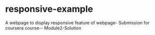 # responsive-example

A webpage to display responsive feature of webpage- Submission for coursera course-- Module2-Solution 
